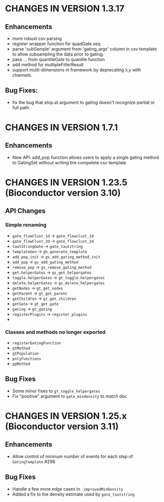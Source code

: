 # CHANGES IN VERSION 1.3.17

## Enhancements

+ more robust csv parsing
+ register wrapper function for quadGate.seq
+ parse 'subSample' argument from 'gating_args' column in csv template to allow subsampling the data prior to gating.
+ pass ... from quantileGate to quantile function
+ add method for multipleFitlerResult
+ support multi-dimensions in framework by deprecating x,y with channels.

## Bug Fixes:
+ fix the bug that stop.at argument to gating doesn't recognize partial or full path

# CHANGES IN VERSION 1.7.1

## Enhancements
+ New API: add_pop function allows users to apply a single gating method to GatingSet without writing the compelete csv template

# CHANGES IN VERSION 1.23.5 (Bioconductor version 3.10)

## API Changes

### Simple renaming

* `gate_flowClust_1d` -> `gate_flowclust_1d`
* `gate_flowClust_2d` -> `gate_flowclust_2d`
* `tautStringGate` -> `gate_tautstring`
* `templateGen` -> `gh_generate_template`
* `add_pop_init` -> `gs_add_gating_method_init`
* `add_pop` -> `gs_add_gating_method`
* `remove_pop` -> `gs_remove_gating_method`
* `get.helperGates` -> `gs_get_helpergates`
* `toggle.helperGates` -> `gt_toggle_helpergates`
* `delete.helperGates` -> `gs_delete_helpergates`
* `getNodes` -> `gt_get_nodes`
* `getParent` -> `gt_get_parent`
* `getChildren` -> `gt_get_children`
* `getGate` -> `gt_get_gate`
* `gating` -> `gt_gating`
* `registerPlugins` -> `register_plugins`
* 

### Classes and methods no longer exported

* `registerGatingFunction`
* `gtMethod`
* `gtPopulation`
* `polyFunctions`
* `ppMethod`

## Bug Fixes

* Some minor fixes to `gt_toggle_helpergates`
* Fix "positive" argument to `gate_mindensity` to match doc

# CHANGES IN VERSION 1.25.x (Bioconductor version 3.11)

## Enhancements

* Allow control of mininum number of events for each step of `GatingTemplate` #298

## Bug Fixes

* Handle a few more edge cases in `.improvedMinDensity`
* Added a fix to the density estimate used by `gate_tautstring`